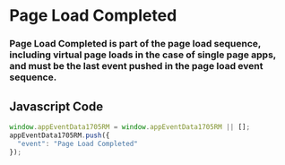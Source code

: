 # Page Load Completed

### Page Load Completed is part of the page load sequence, including virtual page loads in the case of single page apps, and must be the last event pushed in the page load event sequence.

## Javascript Code
```js
window.appEventData1705RM = window.appEventData1705RM || [];
appEventData1705RM.push({
  "event": "Page Load Completed"
});
```




